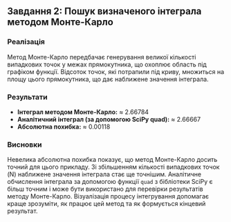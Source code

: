 ## Завдання 2: Пошук визначеного інтеграла методом Монте-Карло

### Реалізація
Метод Монте-Карло передбачає генерування великої кількості випадкових точок у межах прямокутника, що охоплює область під графіком функції. Відсоток точок, які потрапили під криву, множиться на площу цього прямокутника, що дає наближене значення інтеграла.

### Результати
- **Інтеграл методом Монте-Карло:** ≈ 2.66784  
- **Аналітичний інтеграл (за допомогою SciPy quad):** ≈ 2.66667  
- **Абсолютна похибка:** ≈ 0.00118  

### Висновки
Невелика абсолютна похибка показує, що метод Монте-Карло досить точний для цього прикладу. Зі збільшенням кількості випадкових точок (N) наближене значення інтеграла стає ще точнішим. Аналітичне обчислення інтеграла за допомогою функції `quad` з бібліотеки SciPy є більш точним і може бути використано для перевірки результатів методу Монте-Карло. Візуалізація процесу інтегрування допомагає краще зрозуміти, як працює цей метод та як формується кінцевий результат.
